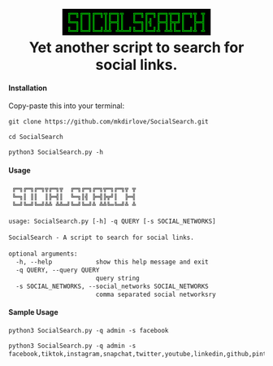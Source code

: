 <h1 align="center">
  <br>
  <a href="https://github.com/mkdirlove/SocialSearch"><img src="https://github.com/mkdirlove/SocialSearch/blob/main/logo.png" alt="SocialSearch"></a>
  <br>
  Yet another script to search for social links.
  <br>
</h1>

#### Installation

Copy-paste this into your terminal:

```
git clone https://github.com/mkdirlove/SocialSearch.git
```
```
cd SocialSearch
```
```
python3 SocialSearch.py -h
```
#### Usage
```
 ╔═╗╔═╗╔═╗╦╔═╗╦  ╔═╗╔═╗╔═╗╦═╗╔═╗╦ ╦
 ╚═╗║ ║║  ║╠═╣║  ╚═╗║╣ ╠═╣╠╦╝║  ╠═╣
 ╚═╝╚═╝╚═╝╩╩ ╩╩═╝╚═╝╚═╝╩ ╩╩╚═╚═╝╩ ╩

usage: SocialSearch.py [-h] -q QUERY [-s SOCIAL_NETWORKS]

SocialSearch - A script to search for social links.

optional arguments:
  -h, --help            show this help message and exit
  -q QUERY, --query QUERY
                        query string
  -s SOCIAL_NETWORKS, --social_networks SOCIAL_NETWORKS
                        comma separated social networksry
```
#### Sample Usage
```
python3 SocialSearch.py -q admin -s facebook
```
```
python3 SocialSearch.py -q admin -s facebook,tiktok,instagram,snapchat,twitter,youtube,linkedin,github,pinterest
```
